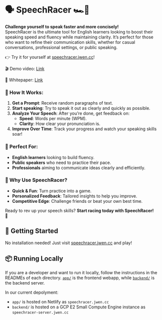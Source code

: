 # 🗣️ SpeechRacer 🏎️💨

**Challenge yourself to speak faster and more concisely!**  
SpeechRacer is the ultimate tool for English learners looking to boost their speaking speed and fluency while maintaining clarity. It’s perfect for those who want to refine their communication skills, whether for casual conversations, professional settings, or public speaking.

👉 Try it for yourself at [speechracer.jwen.cc](speechracer.jwen.cc)!

🎬 Demo video: [Link](http://www.youtube.com/watch?v=qCqpGPUTvEg&ab)

📄 Whitepaper: [Link](https://github.com/Sound-and-Music-and-Wang-Ye/speechracer/blob/main/manuscript.pdf)

### 🎯 How It Works:
1. **Get a Prompt**: Receive random paragraphs of text.
2. **Start speaking**: Try to speak it out as clearly and quickly as possible.
3. **Analyze Your Speech**: After you’re done, get feedback on:
   - **Speed**: Words per minute (WPM).
   - **Clarity**: How clear your pronunciation is.
4. **Improve Over Time**: Track your progress and watch your speaking skills soar!

### 🤩 Perfect For:
- **English learners** looking to build fluency.
- **Public speakers** who need to practice their pace.
- **Professionals** aiming to communicate ideas clearly and efficiently.

### 🌟 Why Use SpeechRacer?
- **Quick & Fun**: Turn practice into a game.
- **Personalized Feedback**: Tailored insights to help you improve.
- **Competitive Edge**: Challenge friends or beat your own best time.

Ready to rev up your speech skills? **Start racing today with SpeechRacer!** 🏁

## 🚀 Getting Started

No installation needed! Just visit [speechracer.jwen.cc](speechracer.jwen.cc) and play!

## 📦 Running Locally

If you are a developer and want to run it locally, follow the instructions in the READMEs of each directory.
[`app/`](https://github.com/Sound-and-Music-and-Wang-Ye/speechracer/blob/main/app/README.md) is the frontend webapp, while [`backend/`](https://github.com/Sound-and-Music-and-Wang-Ye/speechracer/blob/main/backend/README.md) is the backend server.

In our current depolyment:
- `app/` is hosted on Netlify as `speechracer.jwen.cc`
- `backend/` is hosted on a GCP E2 Small Compute Engine instance as `speechracer-server.jwen.cc`

